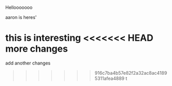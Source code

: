 Hellooooooo

aaron is heres'

this is interesting 
<<<<<<< HEAD
more changes
=======
add another changes
>>>>>>> 916c7ba4b57e82f2a32ac8ac41895311afea4889
t
